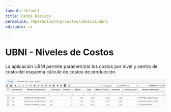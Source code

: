```yaml
---
layout: default
title: Datos Básicos
permalink: /Operacion/mrp/costos/ubasica/ubni
editable: si
---
```


# UBNI - Niveles de Costos

La aplicación UBNI permite parametrizar los costos por nivel y centro de costo del esquema cálculo de costos de producción.  

![](ubni.png)

